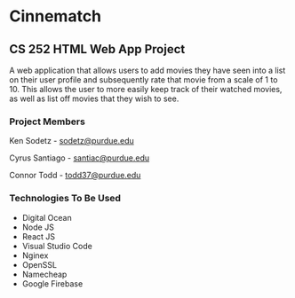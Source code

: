 # Cinnematch
## CS 252 HTML Web App Project
A web application that allows users to add movies they have seen into a list on their user profile and subsequently rate that movie from a scale of 1 to 10. This allows the user to more easily keep track of their watched movies, as well as list off movies that they wish to see. 
### Project Members 
Ken Sodetz - sodetz@purdue.edu

Cyrus Santiago - santiac@purdue.edu

Connor Todd - todd37@purdue.edu
### Technologies To Be Used
* Digital Ocean
* Node JS
* React JS
* Visual Studio Code
* Nginex
* OpenSSL
* Namecheap
* Google Firebase



